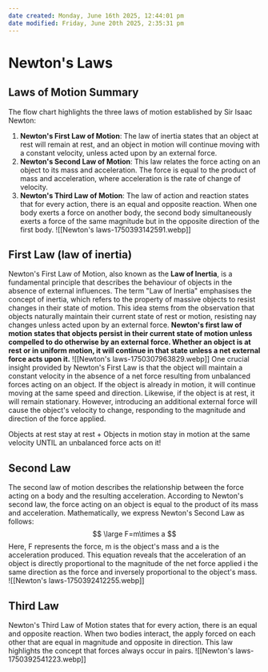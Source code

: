 ```yaml
---
date created: Monday, June 16th 2025, 12:44:01 pm
date modified: Friday, June 20th 2025, 2:35:31 pm
---
```


# Newton's Laws
## Laws of Motion Summary
The flow chart highlights the three laws of motion established by Sir Isaac Newton:
1. **Newton's First Law of Motion**: The law of inertia states that an object at rest will remain at rest, and an object in motion will continue moving with a constant velocity, unless acted upon by an external force.
2. **Newton's Second Law of Motion**: This law relates the force acting on an object to its mass and acceleration. The force is equal to the product of mass and acceleration, where acceleration is the rate of change of velocity.
3. **Newton's Third Law of Motion**: The law of action and reaction states that for every action, there is an equal and opposite reaction. When one body exerts a force on another body, the second body simultaneously exerts a force of the same magnitude but in the opposite direction of the first body.
![[Newton's laws-1750393142591.webp]]
## First Law (law of inertia)
Newton's First Law of Motion, also known as the **Law of Inertia**, is a fundamental principle that describes the behaviour of objects in the absence of external influences. The term "Law of Inertia" emphasises the concept of inertia, which refers to the property of massive objects to resist changes in their state of motion. This idea stems from the observation that objects naturally maintain their current state of rest or motion, resisting nay changes unless acted upon by an external force.
**Newton's first law of motion states that objects persist in their current state of motion unless compelled to do otherwise by an external force. Whether an object is at rest or in uniform motion, it will continue in that state unless a net external force acts upon it.**
![[Newton's laws-1750307963829.webp]]
One crucial insight provided by Newton's First Law is that the object will maintain a constant velocity in the absence of a net force resulting from unbalanced forces acting on an object. If the object is already in motion, it will continue moving at the same speed and direction. Likewise, if the object is at rest, it will remain stationary. However, introducing an additional external force will cause the object's velocity to change, responding to the magnitude and direction of the force applied.

Objects at rest stay at rest + Objects in motion stay in motion at the same velocity UNTIL an unbalanced force acts on it!
## Second Law
The second law of motion describes the relationship between the force acting on a body and the resulting acceleration. According to Newton's second law, the force acting on an object is equal to the product of its mass and acceleration.
Mathematically, we express Newton's Second Law as follows:
$$
\large
F=m\times a
$$
Here, F represents the force, m is the object's mass and a is the acceleration produced. This equation reveals that the acceleration of an object is directly proportional to the magnitude of the net force applied i the same direction as the force and inversely proportional to the object's mass.
![[Newton's laws-1750392412255.webp]]
## Third Law
Newton's Third Law of Motion states that for every action, there is an equal and opposite reaction. When two bodies interact, the apply forced on each other that are equal in magnitude and opposite in direction. This law highlights the concept that forces always occur in pairs.
![[Newton's laws-1750392541223.webp]]
